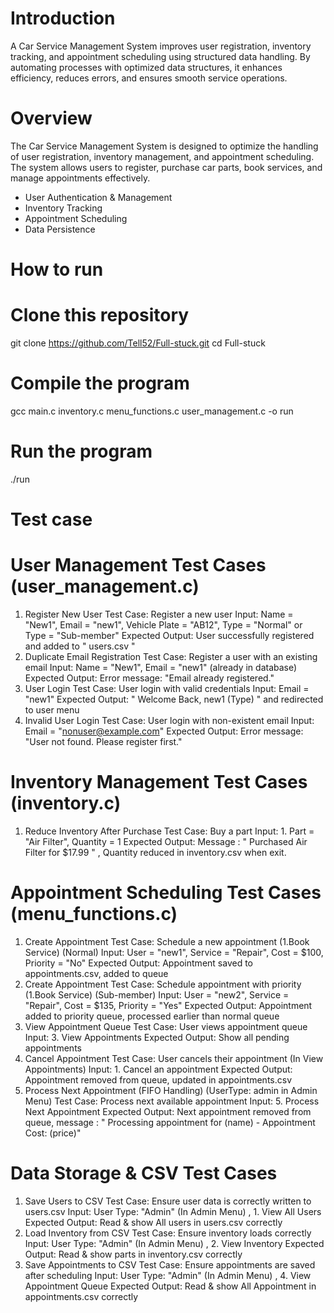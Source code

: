 # Introduction
  A Car Service Management System improves user registration, inventory tracking, 
  and appointment scheduling using structured data handling. By automating processes 
  with optimized data structures, it enhances efficiency, reduces errors, 
  and ensures smooth service operations.

# Overview
  The Car Service Management System is designed to optimize the handling of user registration, 
  inventory management, and appointment scheduling. The system allows users to register, 
  purchase car parts, book services, and manage appointments effectively.
  - User Authentication & Management
  - Inventory Tracking
  - Appointment Scheduling
  - Data Persistence

# How to run
  # Clone this repository
  git clone https://github.com/Tell52/Full-stuck.git
  cd Full-stuck
  
  # Compile the program
  gcc main.c inventory.c menu_functions.c user_management.c -o run
  
  # Run the program
  ./run

# Test case
  # User Management Test Cases (user_management.c)
  1. Register New User
      Test Case: Register a new user
      Input: Name = "New1", Email = "new1", Vehicle Plate = "AB12", Type = "Normal" or Type = "Sub-member"
      Expected Output: User successfully registered and added to " users.csv "
  3. Duplicate Email Registration
      Test Case: Register a user with an existing email
      Input: Name = "New1", Email = "new1" (already in database)
      Expected Output: Error message: "Email already registered."
  5. User Login
      Test Case: User login with valid credentials
      Input: Email = "new1"
      Expected Output: " Welcome Back, new1 (Type) " and redirected to user menu
  7. Invalid User Login
      Test Case: User login with non-existent email
      Input: Email = "nonuser@example.com"
      Expected Output: Error message: "User not found. Please register first."
  # Inventory Management Test Cases (inventory.c)
  1. Reduce Inventory After Purchase
      Test Case: Buy a part
      Input: 1. Part = "Air Filter", Quantity = 1
      Expected Output: Message : " Purchased Air Filter for $17.99 " , Quantity reduced in inventory.csv when exit.

  # Appointment Scheduling Test Cases (menu_functions.c)
  1. Create Appointment
      Test Case: Schedule a new appointment (1.Book Service) (Normal)
      Input: User = "new1", Service = "Repair", Cost = $100, Priority = "No"
      Expected Output: Appointment saved to appointments.csv, added to queue
  3. Create Appointment
      Test Case: Schedule appointment with priority (1.Book Service) (Sub-member)
      Input: User = "new2", Service = "Repair", Cost = $135, Priority = "Yes"
      Expected Output: Appointment added to priority queue, processed earlier than normal queue
  4. View Appointment Queue
      Test Case: User views appointment queue
      Input: 3. View Appointments
      Expected Output: Show all pending appointments
  5. Cancel Appointment
      Test Case: User cancels their appointment (In View Appointments)
      Input: 1. Cancel an appointment 
      Expected Output: Appointment removed from queue, updated in appointments.csv
  6. Process Next Appointment (FIFO Handling) (UserType: admin in Admin Menu)
      Test Case: Process next available appointment
      Input: 5. Process Next Appointment
      Expected Output: Next appointment removed from queue, message : " Processing appointment for (name) - Appointment Cost: (price)"
  
  # Data Storage & CSV Test Cases
  1. Save Users to CSV
      Test Case: Ensure user data is correctly written to users.csv
      Input: User Type: "Admin"  (In Admin Menu) , 1. View All Users
      Expected Output: Read & show All users in users.csv correctly
  2. Load Inventory from CSV
      Test Case: Ensure inventory loads correctly 
      Input: User Type: "Admin"  (In Admin Menu) , 2. View Inventory
      Expected Output: Read & show parts in inventory.csv correctly
  3. Save Appointments to CSV
      Test Case: Ensure appointments are saved after scheduling
      Input: User Type: "Admin"  (In Admin Menu) , 4. View Appointment Queue
      Expected Output: Read & show All Appointment in appointments.csv correctly






  
